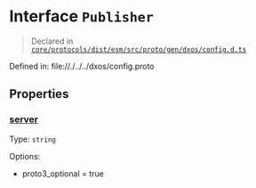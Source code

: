 # Interface `Publisher`
> Declared in [`core/protocols/dist/esm/src/proto/gen/dxos/config.d.ts`]()

Defined in:
   file://./../../dxos/config.proto
## Properties
### [server]()
Type: <code>string</code>

Options:
  - proto3_optional = true

    